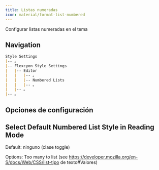 ```yaml
---
title: Listas numeradas
icon: material/format-list-numbered
---
```


Configurar listas numeradas en el tema

## Navigation

```md
Style Settings
|-- 。
|-- Flexcyon Style Settings
|   |-- Editor
|   |   |-- 。
|   |   |-- Numbered Lists
|   |   |-- 。
|   |-- 。
|-- 。
```

## Opciones de configuración

## Select Default Numbered List Style in Reading Mode

Default: ninguno (clase toggle)

Options: Too many to list (see https://developer.mozilla.org/en-S/docs/Web/CSS/list-tipo de texto#Valores)
